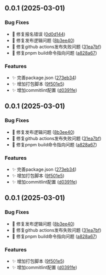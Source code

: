 ## 0.0.1 (2025-03-01)


### Bug Fixes

* :bug: 修复报名错误 ([0d0d144](https://github.com/MuyianKing/hooks/commit/0d0d144fd45d2bdce2daf025847cd40feadd3c12))
* :bug: 修复发布逻辑问题 ([8b3ee40](https://github.com/MuyianKing/hooks/commit/8b3ee40820211475ba5add6fc0f83573688f8f50))
* :bug: 修复github actions发布失败问题 ([31ea7bf](https://github.com/MuyianKing/hooks/commit/31ea7bf9f76b62dc7ce41dab1945260f46e4d20d))
* :bug: 修复pnpm build命令指向问题 ([a828a67](https://github.com/MuyianKing/hooks/commit/a828a679191a065ec8b1773a94e3d9baef91f61d))


### Features

* :sparkles: 完善package.json ([273eb34](https://github.com/MuyianKing/hooks/commit/273eb3471b022d58718989b27ec55f4cb1207379))
* :sparkles: 增加打包脚本 ([9f501e5](https://github.com/MuyianKing/hooks/commit/9f501e5a022ed363ed1e45feaceb1aa060b39903))
* :sparkles: 增加commitlint配置 ([d0391fe](https://github.com/MuyianKing/hooks/commit/d0391feced972a0e1abaac3c1a422642a95f5826))



## 0.0.1 (2025-03-01)


### Bug Fixes

* :bug: 修复发布逻辑问题 ([8b3ee40](https://github.com/MuyianKing/hooks/commit/8b3ee40820211475ba5add6fc0f83573688f8f50))
* :bug: 修复github actions发布失败问题 ([31ea7bf](https://github.com/MuyianKing/hooks/commit/31ea7bf9f76b62dc7ce41dab1945260f46e4d20d))
* :bug: 修复pnpm build命令指向问题 ([a828a67](https://github.com/MuyianKing/hooks/commit/a828a679191a065ec8b1773a94e3d9baef91f61d))


### Features

* :sparkles: 完善package.json ([273eb34](https://github.com/MuyianKing/hooks/commit/273eb3471b022d58718989b27ec55f4cb1207379))
* :sparkles: 增加打包脚本 ([9f501e5](https://github.com/MuyianKing/hooks/commit/9f501e5a022ed363ed1e45feaceb1aa060b39903))
* :sparkles: 增加commitlint配置 ([d0391fe](https://github.com/MuyianKing/hooks/commit/d0391feced972a0e1abaac3c1a422642a95f5826))



## 0.0.1 (2025-03-01)


### Bug Fixes

* :bug: 修复发布逻辑问题 ([8b3ee40](https://github.com/MuyianKing/hooks/commit/8b3ee40820211475ba5add6fc0f83573688f8f50))
* :bug: 修复github actions发布失败问题 ([31ea7bf](https://github.com/MuyianKing/hooks/commit/31ea7bf9f76b62dc7ce41dab1945260f46e4d20d))
* :bug: 修复pnpm build命令指向问题 ([a828a67](https://github.com/MuyianKing/hooks/commit/a828a679191a065ec8b1773a94e3d9baef91f61d))


### Features

* :sparkles: 增加打包脚本 ([9f501e5](https://github.com/MuyianKing/hooks/commit/9f501e5a022ed363ed1e45feaceb1aa060b39903))
* :sparkles: 增加commitlint配置 ([d0391fe](https://github.com/MuyianKing/hooks/commit/d0391feced972a0e1abaac3c1a422642a95f5826))




